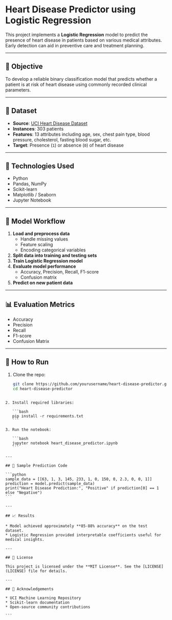 


# Heart Disease Predictor using Logistic Regression

This project implements a **Logistic Regression** model to predict the presence of heart disease in patients based on various medical attributes. Early detection can aid in preventive care and treatment planning.

---

## 🎯 Objective

To develop a reliable binary classification model that predicts whether a patient is at risk of heart disease using commonly recorded clinical parameters.

---

## 📁 Dataset

- **Source**: [UCI Heart Disease Dataset](https://archive.ics.uci.edu/ml/datasets/Heart+Disease)
- **Instances**: 303 patients
- **Features**: 13 attributes including age, sex, chest pain type, blood pressure, cholesterol, fasting blood sugar, etc.
- **Target**: Presence (`1`) or absence (`0`) of heart disease

---

## 🚀 Technologies Used

- Python
- Pandas, NumPy
- Scikit-learn
- Matplotlib / Seaborn
- Jupyter Notebook

---

## 🧠 Model Workflow

1. **Load and preprocess data**
   - Handle missing values
   - Feature scaling
   - Encoding categorical variables
2. **Split data into training and testing sets**
3. **Train Logistic Regression model**
4. **Evaluate model performance**
   - Accuracy, Precision, Recall, F1-score
   - Confusion matrix
5. **Predict on new patient data**

---

## 📊 Evaluation Metrics

- Accuracy
- Precision
- Recall
- F1-score
- Confusion Matrix

---

## 🧪 How to Run

1. Clone the repo:
   ```bash
   git clone https://github.com/yourusername/heart-disease-predictor.git
   cd heart-disease-predictor
````

2. Install required libraries:

   ```bash
   pip install -r requirements.txt
   ```

3. Run the notebook:

   ```bash
   jupyter notebook heart_disease_predictor.ipynb
   ```

---

## 🔮 Sample Prediction Code

```python
sample_data = [[63, 1, 3, 145, 233, 1, 0, 150, 0, 2.3, 0, 0, 1]]
prediction = model.predict(sample_data)
print("Heart Disease Prediction:", "Positive" if prediction[0] == 1 else "Negative")
```

---

## 📈 Results

* Model achieved approximately **85-88% accuracy** on the test dataset.
* Logistic Regression provided interpretable coefficients useful for medical insights.

---

## 📜 License

This project is licensed under the **MIT License**. See the [LICENSE](LICENSE) file for details.

---

## 🙌 Acknowledgements

* UCI Machine Learning Repository
* Scikit-learn documentation
* Open-source community contributions

```



